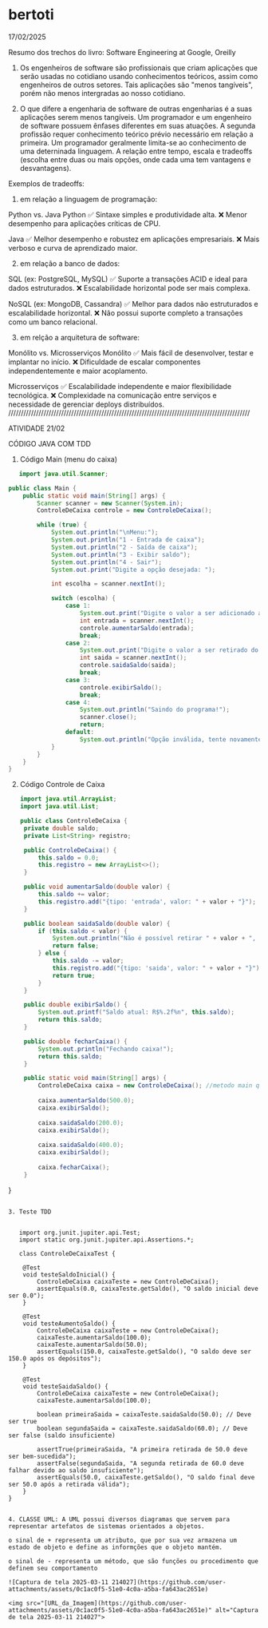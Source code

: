 # bertoti
17/02/2025

Resumo dos trechos do livro: Software Engineering at Google, Oreilly

1) Os engenheiros de software são profissionais que criam aplicações que serão usadas no cotidiano usando conhecimentos teóricos, assim como engenheiros de outros setores. Tais aplicações são "menos tangíveis", porém não menos intergradas ao nosso cotidiano. 

2) O que difere a engenharia de software de outras engenharias é a suas aplicações serem menos tangíveis. Um programador e um engenheiro de software possuem ênfases diferentes em suas atuações. A segunda profissão requer conhecimento teórico prévio necessário em relação a primeira. Um programador geralmente limita-se ao conhecimento de uma deterninada linguagem. A relação entre tempo, escala e tradeoffs (escolha entre duas ou mais opções, onde cada uma tem vantagens e desvantagens).

Exemplos de tradeoffs: 

1) em relação a linguagem de programação:

Python vs. Java
Python
✅ Sintaxe simples e produtividade alta.
❌ Menor desempenho para aplicações críticas de CPU.

Java
✅ Melhor desempenho e robustez em aplicações empresariais.
❌ Mais verboso e curva de aprendizado maior.

2) em relação a banco de dados:

SQL (ex: PostgreSQL, MySQL)
✅ Suporte a transações ACID e ideal para dados estruturados.
❌ Escalabilidade horizontal pode ser mais complexa.

NoSQL (ex: MongoDB, Cassandra)
✅ Melhor para dados não estruturados e escalabilidade horizontal.
❌ Não possui suporte completo a transações como um banco relacional.

3) em relção a arquitetura de software: 

Monólito vs. Microsserviços
Monólito
✅ Mais fácil de desenvolver, testar e implantar no início.
❌ Dificuldade de escalar componentes independentemente e maior acoplamento.

Microsserviços
✅ Escalabilidade independente e maior flexibilidade tecnológica.
❌ Complexidade na comunicação entre serviços e necessidade de gerenciar deploys distribuídos.
////////////////////////////////////////////////////////////////////////////////////////////////

ATIVIDADE 21/02 

CÓDIGO JAVA COM TDD 

1. Código Main (menu do caixa)

```java
   import java.util.Scanner;

public class Main {
    public static void main(String[] args) {
        Scanner scanner = new Scanner(System.in);
        ControleDeCaixa controle = new ControleDeCaixa();

        while (true) {
            System.out.println("\nMenu:");
            System.out.println("1 - Entrada de caixa");
            System.out.println("2 - Saída de caixa");
            System.out.println("3 - Exibir saldo");
            System.out.println("4 - Sair");
            System.out.print("Digite a opção desejada: ");

            int escolha = scanner.nextInt();

            switch (escolha) {
                case 1:
                    System.out.print("Digite o valor a ser adicionado ao caixa: ");
                    int entrada = scanner.nextInt();
                    controle.aumentarSaldo(entrada);
                    break;
                case 2:
                    System.out.print("Digite o valor a ser retirado do caixa: ");
                    int saida = scanner.nextInt();
                    controle.saidaSaldo(saida);
                    break;
                case 3:
                    controle.exibirSaldo();
                    break;
                case 4:
                    System.out.println("Saindo do programa!");
                    scanner.close();
                    return;
                default:
                    System.out.println("Opção inválida, tente novamente.");
            }
        }
    }
}
```

2. Código Controle de Caixa

   ```java
   import java.util.ArrayList;
   import java.util.List;

   public class ControleDeCaixa {
    private double saldo;
    private List<String> registro;

    public ControleDeCaixa() {
        this.saldo = 0.0;
        this.registro = new ArrayList<>();
    }

    public void aumentarSaldo(double valor) {
        this.saldo += valor;
        this.registro.add("{tipo: 'entrada', valor: " + valor + "}");
    }

    public boolean saidaSaldo(double valor) {
        if (this.saldo < valor) {
            System.out.println("Não é possível retirar " + valor + ", pois o saldo é de: " + this.saldo);
            return false;
        } else {
            this.saldo -= valor;
            this.registro.add("{tipo: 'saida', valor: " + valor + "}");
            return true;
        }
    }

    public double exibirSaldo() {
        System.out.printf("Saldo atual: R$%.2f%n", this.saldo);
        return this.saldo;
    }

    public double fecharCaixa() {
        System.out.println("Fechando caixa!");
        return this.saldo;
    }

    public static void main(String[] args) {
        ControleDeCaixa caixa = new ControleDeCaixa(); //metodo main q cria uma instancia de ControleDeCaixa 
        
        caixa.aumentarSaldo(500.0);
        caixa.exibirSaldo();
        
        caixa.saidaSaldo(200.0);
        caixa.exibirSaldo();
        
        caixa.saidaSaldo(400.0);
        caixa.exibirSaldo();
        
        caixa.fecharCaixa();
    }
}
```

3. Teste TDD


   import org.junit.jupiter.api.Test;
   import static org.junit.jupiter.api.Assertions.*;

   class ControleDeCaixaTest {

    @Test
    void testeSaldoInicial() {
        ControleDeCaixa caixaTeste = new ControleDeCaixa();
        assertEquals(0.0, caixaTeste.getSaldo(), "O saldo inicial deve ser 0.0");
    }

    @Test
    void testeAumentoSaldo() {
        ControleDeCaixa caixaTeste = new ControleDeCaixa();
        caixaTeste.aumentarSaldo(100.0);
        caixaTeste.aumentarSaldo(50.0);
        assertEquals(150.0, caixaTeste.getSaldo(), "O saldo deve ser 150.0 após os depósitos");
    }

    @Test
    void testeSaidaSaldo() {
        ControleDeCaixa caixaTeste = new ControleDeCaixa();
        caixaTeste.aumentarSaldo(100.0);

        boolean primeiraSaida = caixaTeste.saidaSaldo(50.0); // Deve ser true
        boolean segundaSaida = caixaTeste.saidaSaldo(60.0); // Deve ser false (saldo insuficiente)

        assertTrue(primeiraSaida, "A primeira retirada de 50.0 deve ser bem-sucedida");
        assertFalse(segundaSaida, "A segunda retirada de 60.0 deve falhar devido ao saldo insuficiente");
        assertEquals(50.0, caixaTeste.getSaldo(), "O saldo final deve ser 50.0 após a retirada válida");
    }
}


4. CLASSE UML: A UML possui diversos diagramas que servem para representar artefatos de sistemas orientados a objetos.

o sinal de + representa um atributo, que por sua vez armazena um estado de objeto e define as informções que o objeto mantém.

o sinal de - representa um método, que são funções ou procedimento que definem seu comportamento

![Captura de tela 2025-03-11 214027](https://github.com/user-attachments/assets/0c1ac0f5-51e0-4c0a-a5ba-fa643ac2651e)

<img src="[URL_da_Imagem](https://github.com/user-attachments/assets/0c1ac0f5-51e0-4c0a-a5ba-fa643ac2651e)" alt="Captura de tela 2025-03-11 214027">
